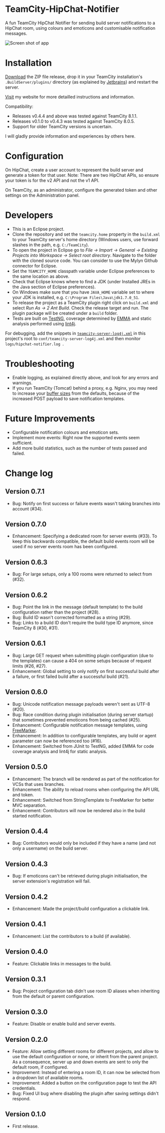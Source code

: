 TeamCity-HipChat-Notifier
=========================

A fun TeamCity HipChat Notifier for sending build server notifications to a HipChat room, using colours and emoticons and customisable notification messages.

![Screen shot of app](images/screen_shot.png "Screen shot of app")

# Installation

[Download](https://github.com/parautenbach/TeamCity-HipChat-Notifier/releases/latest) the ZIP file release, drop it in your TeamCity installation's `.BuildServer/plugins/` 
directory (as explained by [Jetbrains](http://www.jetbrains.com/teamcity/plugins/)) and restart the server. 

[Visit](http://www.whatsthatlight.com/index.php/projects/teamcity-hipchat-plugin/) my website for more detailled instructions and information.

Compatibility:
* Releases v0.4.4 and above was tested against TeamCity 8.1.1.
* Releases v0.1.0 to v0.4.3 was tested against TeamCity 8.0.5.
* Support for older TeamCity versions is uncertain.

I will gladly provide information and experiences by others here. 

# Configuration

On HipChat, create a user account to represent the build server and generate a token for that user. 
Note: There are two HipChat APIs, so ensure your token is for the v2 API and not the v1 API. 

On TeamCity, as an administrator, configure the generated token and other settings on the Administration panel.

# Developers

* This is an Eclipse project. 
* Clone the repository and set the `teamcity.home` property in the `build.xml` to your TeamCity server's home directory (Windows users, use forward slashes in the path, e.g. `C:/TeamCity`). 
* To open the project in Eclipse go to _File -> Import -> General -> Existing Projects into Workspace -> Select root directory_. Navigate to the folder with the cloned source code. You can consider to use the Mylyn Github connector for Eclipse.  
* Set the `TEAMCITY_HOME` classpath variable under Eclipse preferences to the same location as above. 
* Check that Eclipse knows where to find a JDK (under Installed JREs in the Java section of Eclipse preferences). 
* On Windows make sure that you have `JAVA_HOME` variable set to where your JDK is installed, e.g. `C:\Program Files\Java\jdk1.7.0_51`.
* To release the project as a TeamCity plugin right click on `build.xml` and select _Run As -> 2 Ant Build_. Check the release target and run. The plugin package will be created under a `build` folder.
* Tests are built on [TestNG](http://testng.org/), coverage determined by [EMMA](http://emma.sourceforge.net/) and static analysis performed using [lint4j](http://www.jutils.com/).

For debugging, add the snippets in [`teamcity-server-log4j.xml`](https://github.com/parautenbach/TeamCity-HipChat-Notifier/blob/master/teamcity-server-log4j.xml) in this project's root to `conf/teamcity-server-log4j.xml` and then monitor `logs/hipchat-notifier.log `.

# Troubleshooting

* Enable logging, as explained directly above, and look for any errors and warnings.
* If you run TeamCity (Tomcat) behind a proxy, e.g. Nginx, you may need to increase your [buffer sizes](http://nginx.org/en/docs/http/ngx_http_proxy_module.html) from the defaults, because of the increased POST payload to save notification templates.

# Future Improvements

* Configurable notification colours and emoticon sets.
* Implement more events: Right now the supported events seem sufficient. 
* Add more build statistics, such as the number of tests passed and failed.

# Change log

## Version 0.7.1
* Bug: Notify on first success or failure events wasn't taking branches into account (#34).

## Version 0.7.0
* Enhancement: Specifying a dedicated room for server events (#33). To keep this backwards compatible, the default build events room will be used if no server events room has been configured.

## Version 0.6.3
* Bug: For large setups, only a 100 rooms were returned to select from (#32).

## Version 0.6.2
* Bug: Point the link in the message (default template) to the build configuration rather than the project (#28).
* Bug: Build ID wasn't corrected formatted as a string (#29).
* Bug: Links to a build ID don't require the build type ID anymore, since TeamCity 8 (#30, #31).

## Version 0.6.1
* Bug: Large GET request when submitting plugin configuration (due to the templates) can cause a 404 on some setups because of request limits (#26, #27).
* Enhancement: Global setting to only notify on first successful build after a failure, or first failed build after a successful build (#21). 

## Version 0.6.0
* Bug: Unicode notification message payloads weren't sent as UTF-8 (#20).
* Bug: Race condition during plugin initialisation (during server startup) that sometimes prevented emoticons from being cached (#25).
* Enhancement: Configurable notification message templates, using [FreeMarker](http://freemarker.org/).
* Enhancement: In addition to configurable templates, any build or agent parameter can now be referenced too (#16).
* Enhancement: Switched from JUnit to TestNG, added EMMA for code coverage analysis and lint4j for static analysis. 

## Version 0.5.0
* Enhancement: The branch will be rendered as part of the notification for VCSs that uses branches.
* Enhancement: The ability to reload rooms when configuring the API URL and token.
* Enhancement: Switched from StringTemplate to FreeMarker for better MVC separation.
* Enhancement: Contributors will now be rendered also in the build started notification.

## Version 0.4.4
* Bug: Contributors would only be included if they have a name (and not only a username) on the build server.

## Version 0.4.3
* Bug: If emoticons can't be retrieved during plugin initialisation, the server extension's registration will fail.

## Version 0.4.2
* Enhancement: Made the project/build configuration a clickable link.

## Version 0.4.1
* Enhancement: List the contributors to a build (if available).

## Version 0.4.0
* Feature: Clickable links in messages to the build.

## Version 0.3.1
* Bug: Project configuration tab didn't use room ID aliases when inheriting from the default or parent configuration. 

## Version 0.3.0 

* Feature: Disable or enable build and server events. 

## Version 0.2.0 

* Feature: Allow setting different rooms for different projects, and allow to use the default configuration or none, or inherit from the parent project. As a consequence, server up and down events are sent to only the default room, if configured.
* Improvement: Instead of entering a room ID, it can now be selected from a dropdown list of available rooms.
* Improvement: Added a button on the configuration page to test the API credentials.
* Bug: Fixed UI bug where disabling the plugin after saving settings didn't respond.

## Version 0.1.0

* First release.
